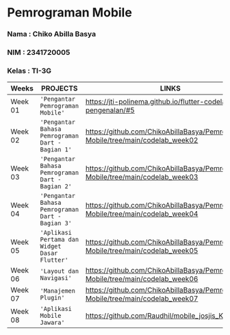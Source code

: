 # Pemrograman Mobile

### Nama : Chiko Abilla Basya
### NIM : 2341720005
### Kelas : TI-3G

|Weeks           |PROJECTS                         |LINKS                        |
|----------------|---------------------------------|-----------------------------|
|Week 01         |`'Pengantar Pemrograman Mobile'`|https://jti-polinema.github.io/flutter-codelab/01-pengenalan/#5
|Week 02         |`'Pengantar Bahasa Pemrograman Dart - Bagian 1'`|https://github.com/ChikoAbillaBasya/Pemrograman-Mobile/tree/main/codelab_week02
|Week 03         |`'Pengantar Bahasa Pemrograman Dart - Bagian 2'`|https://github.com/ChikoAbillaBasya/Pemrograman-Mobile/tree/main/codelab_week03
|Week 04         |`'Pengantar Bahasa Pemrograman Dart - Bagian 3'`|https://github.com/ChikoAbillaBasya/Pemrograman-Mobile/tree/main/codelab_week04
|Week 05         |`'Aplikasi Pertama dan Widget Dasar Flutter'`|https://github.com/ChikoAbillaBasya/Pemrograman-Mobile/tree/main/codelab_week05
|Week 06         |`'Layout dan Navigasi'`|https://github.com/ChikoAbillaBasya/Pemrograman-Mobile/tree/main/codelab_week06
|Week 07         |`'Manajemen Plugin'`|https://github.com/ChikoAbillaBasya/Pemrograman-Mobile/tree/main/codelab_week07
|Week 08         |`'Aplikasi Mobile Jawara'`|https://github.com/Raudhil/mobile_josjis_Kel2